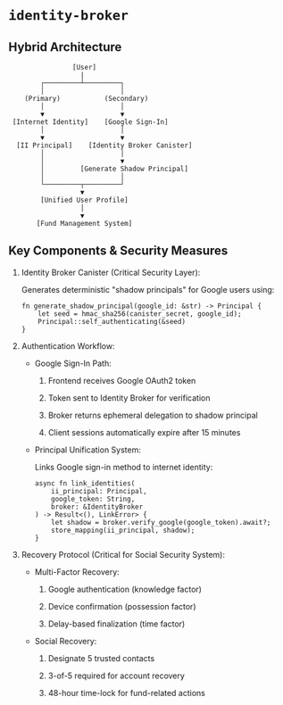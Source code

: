 # `identity-broker`

## Hybrid Architecture

                    [User]
                      |
            ┌─────────┴─────────┐
            │                   │
        (Primary)           (Secondary)
            │                   │
            ▼                   ▼
     [Internet Identity]    [Google Sign-In]
            │                   │
            ▼                   ▼
      [II Principal]    [Identity Broker Canister]
            │                   │
            │                   ▼
            │         [Generate Shadow Principal]
            │                   │
            └─────────┬─────────┘
                      ▼
            [Unified User Profile]
                      │
                      ▼
           [Fund Management System]

## Key Components & Security Measures

1. Identity Broker Canister (Critical Security Layer):

    Generates deterministic "shadow principals" for Google users using:
    
    ```
    fn generate_shadow_principal(google_id: &str) -> Principal {
        let seed = hmac_sha256(canister_secret, google_id);
        Principal::self_authenticating(&seed)
    }
    ```

2. Authentication Workflow:

    - Google Sign-In Path:
  
      1. Frontend receives Google OAuth2 token
      
      2. Token sent to Identity Broker for verification
      
      3. Broker returns ephemeral delegation to shadow principal
      
      4. Client sessions automatically expire after 15 minutes

    - Principal Unification System:
    
      Links Google sign-in method to internet identity:
      
      ```
      async fn link_identities(
          ii_principal: Principal,
          google_token: String,
          broker: &IdentityBroker
      ) -> Result<(), LinkError> {
          let shadow = broker.verify_google(google_token).await?;
          store_mapping(ii_principal, shadow);
      }
      ```

3. Recovery Protocol (Critical for Social Security System):

    - Multi-Factor Recovery:
    
      1. Google authentication (knowledge factor)
      
      2. Device confirmation (possession factor)
      
      3. Delay-based finalization (time factor)
    
    - Social Recovery:
    
      1. Designate 5 trusted contacts
      
      2. 3-of-5 required for account recovery
      
      3. 48-hour time-lock for fund-related actions
     
